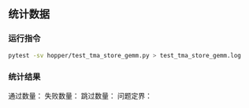 ## 统计数据

### 运行指令
```bash
pytest -sv hopper/test_tma_store_gemm.py > test_tma_store_gemm.log
```

### 统计结果
通过数量：
失败数量：
跳过数量：
问题定界：